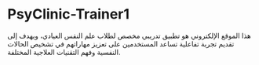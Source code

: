 # PsyClinic-Trainer1
هذا الموقع الإلكتروني هو تطبيق تدريبي مخصص لطلاب علم النفس العيادي، ويهدف إلى تقديم تجربة تفاعلية تساعد المستخدمين على تعزيز مهاراتهم في تشخيص الحالات النفسية وفهم التقنيات العلاجية المختلفة.
